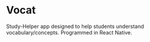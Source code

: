 # Vocat

Study-Helper app designed to help students understand vocabulary/concepts. Programmed in React Native.
